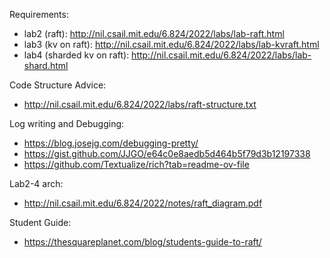 
Requirements:
- lab2 (raft): http://nil.csail.mit.edu/6.824/2022/labs/lab-raft.html
- lab3 (kv on raft): http://nil.csail.mit.edu/6.824/2022/labs/lab-kvraft.html
- lab4 (sharded kv on raft): http://nil.csail.mit.edu/6.824/2022/labs/lab-shard.html

Code Structure Advice:
- http://nil.csail.mit.edu/6.824/2022/labs/raft-structure.txt

Log writing and Debugging: 
- https://blog.josejg.com/debugging-pretty/
- https://gist.github.com/JJGO/e64c0e8aedb5d464b5f79d3b12197338
- https://github.com/Textualize/rich?tab=readme-ov-file


Lab2-4 arch:
- http://nil.csail.mit.edu/6.824/2022/notes/raft_diagram.pdf


Student Guide:
- https://thesquareplanet.com/blog/students-guide-to-raft/